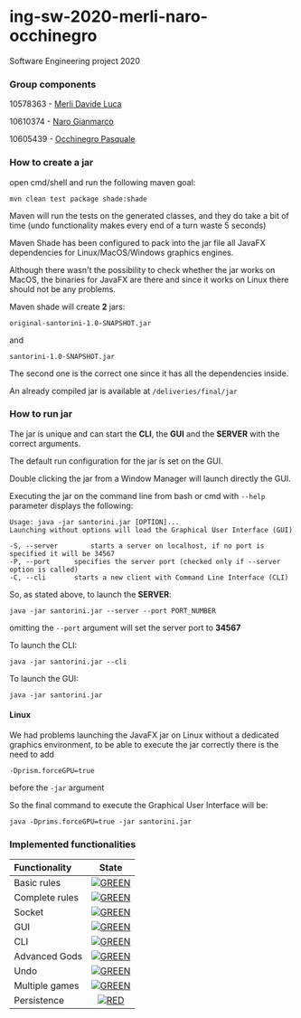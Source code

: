 # ing-sw-2020-merli-naro-occhinegro
Software Engineering project 2020

### Group components

10578363 - [Merli Davide Luca](https://github.com/davidemerli)

10610374 - [Naro Gianmarco](https://github.com/gianmarconaro)

10605439 - [Occhinegro Pasquale](https://github.com/PasqualeOcchinegro)


### How to create a jar
open cmd/shell and run the following maven goal:

```shell script
mvn clean test package shade:shade
```

Maven will run the tests on the generated classes, and they do take a bit of time
(undo functionality makes every end of a turn waste 5 seconds)

Maven Shade has been configured to pack into the jar file all JavaFX dependencies
for Linux/MacOS/Windows graphics engines.

Although there wasn't the possibility to check whether the jar works on MacOS, 
the binaries for JavaFX are there and since it works on Linux there should not be any problems.

Maven shade will create **2** jars:

```original-santorini-1.0-SNAPSHOT.jar```

and
 
 ```santorini-1.0-SNAPSHOT.jar```
 
 The second one is the correct one since it has all the dependencies inside.

An already compiled jar is available at ```/deliveries/final/jar```

### How to run jar


The jar is unique and can start the **CLI**, the **GUI** and the **SERVER** with the correct arguments.

The default run configuration for the jar is set on the GUI.

Double clicking the jar from a Window Manager will launch directly the GUI.

Executing the jar on the command line from bash or cmd with ```--help``` parameter displays the following:

```
Usage: java -jar santorini.jar [OPTION]...
Launching without options will load the Graphical User Interface (GUI)

-S, --server        starts a server on localhost, if no port is specified it will be 34567
-P, --port      specifies the server port (checked only if --server option is called)
-C, --cli       starts a new client with Command Line Interface (CLI)
```

So, as stated above, to launch the **SERVER**:

```
java -jar santorini.jar --server --port PORT_NUMBER
```

omitting the ```--port``` argument will set the server port to **34567**

To launch the CLI:
```
java -jar santorini.jar --cli
```

To launch the GUI:

```
java -jar santorini.jar
```


#### Linux
We had problems launching the JavaFX jar on Linux without a dedicated graphics environment,
to be able to execute the jar correctly there is the need to add 

``` -Dprism.forceGPU=true ```

before the ```-jar``` argument

So the final command to execute the Graphical User Interface will be:

```shell script
java -Dprims.forceGPU=true -jar santorini.jar
```


### Implemented functionalities

| Functionality | State |
|:-----------------------|:------------------------------------:|
| Basic rules | [![GREEN](https://placehold.it/15/44bb44/44bb44)](#) |
| Complete rules | [![GREEN](https://placehold.it/15/44bb44/44bb44)](#) |
| Socket |[![GREEN](https://placehold.it/15/44bb44/44bb44)](#) |
| GUI | [![GREEN](https://placehold.it/15/44bb44/44bb44)](#) |
| CLI |[![GREEN](https://placehold.it/15/44bb44/44bb44)](#) |
| Advanced Gods | [![GREEN](https://placehold.it/15/44bb44/44bb44)](#)|
| Undo | [![GREEN](https://placehold.it/15/44bb44/44bb44)](#)|
| Multiple games | [![GREEN](https://placehold.it/15/44bb44/44bb44)](#)|
| Persistence | [![RED](https://placehold.it/15/f03c15/f03c15)](#) |